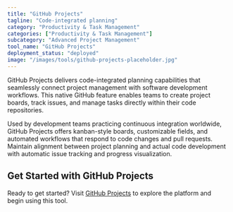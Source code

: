 ```yaml
---
title: "GitHub Projects"
tagline: "Code-integrated planning"
category: "Productivity & Task Management"
categories: ["Productivity & Task Management"]
subcategory: "Advanced Project Management"
tool_name: "GitHub Projects"
deployment_status: "deployed"
image: "/images/tools/github-projects-placeholder.jpg"
---
```

GitHub Projects delivers code-integrated planning capabilities that seamlessly connect project management with software development workflows. This native GitHub feature enables teams to create project boards, track issues, and manage tasks directly within their code repositories.

Used by development teams practicing continuous integration worldwide, GitHub Projects offers kanban-style boards, customizable fields, and automated workflows that respond to code changes and pull requests. Maintain alignment between project planning and actual code development with automatic issue tracking and progress visualization.

## Get Started with GitHub Projects

Ready to get started? Visit [GitHub Projects](https://github.com/features/project-management) to explore the platform and begin using this tool.